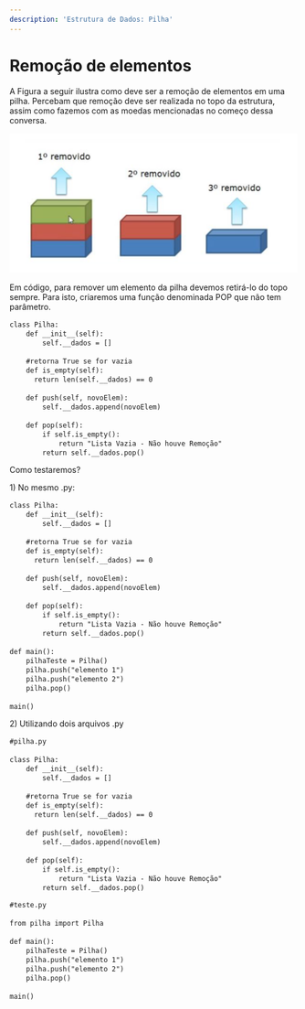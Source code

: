 ```yaml
---
description: 'Estrutura de Dados: Pilha'
---
```


# Remoção de elementos

A Figura a seguir ilustra como deve ser a remoção de elementos em uma pilha. Percebam que remoção deve ser realizada no topo da estrutura, assim como fazemos com as moedas mencionadas no começo dessa conversa.

![Remo&#xE7;&#xE3;o de elementos](../../.gitbook/assets/captura-de-tela-2020-09-13-a-s-13.46.39.png)

Em código, para remover um elemento da pilha devemos retirá-lo do topo sempre. Para isto, criaremos uma função denominada POP que não tem parâmetro.

```text
class Pilha:
    def __init__(self):
        self.__dados = []
    
    #retorna True se for vazia
    def is_empty(self):
      return len(self.__dados) == 0

    def push(self, novoElem):
        self.__dados.append(novoElem)

    def pop(self):
        if self.is_empty():
            return "Lista Vazia - Não houve Remoção"
        return self.__dados.pop()
```

Como testaremos?

1\) No mesmo .py:

```text
class Pilha:
    def __init__(self):
        self.__dados = []
    
    #retorna True se for vazia
    def is_empty(self):
      return len(self.__dados) == 0
    
    def push(self, novoElem): 
        self.__dados.append(novoElem)

    def pop(self):
        if self.is_empty():
            return "Lista Vazia - Não houve Remoção"
        return self.__dados.pop()

def main():
    pilhaTeste = Pilha()
    pilha.push("elemento 1")
    pilha.push("elemento 2")
    pilha.pop()

main()
```

2\) Utilizando dois arquivos .py

```text
#pilha.py

class Pilha:
    def __init__(self):
        self.__dados = []
        
    #retorna True se for vazia
    def is_empty(self):
      return len(self.__dados) == 0
    
    def push(self, novoElem): 
        self.__dados.append(novoElem)

    def pop(self):
        if self.is_empty():
            return "Lista Vazia - Não houve Remoção"
        return self.__dados.pop()
```

```text
#teste.py

from pilha import Pilha

def main():
    pilhaTeste = Pilha()
    pilha.push("elemento 1")
    pilha.push("elemento 2")
    pilha.pop()

main()
```

